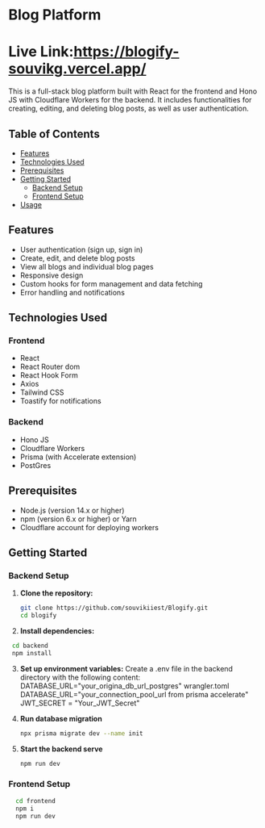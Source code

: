 # Blog Platform

# Live Link:https://blogify-souvikg.vercel.app/

This is a full-stack blog platform built with React for the frontend and Hono JS with Cloudflare Workers for the backend. It includes functionalities for creating, editing, and deleting blog posts, as well as user authentication.

## Table of Contents

- [Features](#features)
- [Technologies Used](#technologies-used)
- [Prerequisites](#prerequisites)
- [Getting Started](#getting-started)
  - [Backend Setup](#backend-setup)
  - [Frontend Setup](#frontend-setup)
- [Usage](#usage)

## Features

- User authentication (sign up, sign in)
- Create, edit, and delete blog posts
- View all blogs and individual blog pages
- Responsive design
- Custom hooks for form management and data fetching
- Error handling and notifications

## Technologies Used

### Frontend

- React
- React Router dom
- React Hook Form
- Axios
- Tailwind CSS
- Toastify for notifications

### Backend

- Hono JS
- Cloudflare Workers
- Prisma (with Accelerate extension)
- PostGres

## Prerequisites

- Node.js (version 14.x or higher)
- npm (version 6.x or higher) or Yarn
- Cloudflare account for deploying workers

## Getting Started

### Backend Setup

1. **Clone the repository:**

   ```bash
   git clone https://github.com/souvikiiest/Blogify.git
   cd blogify

   ```

2. **Install dependencies:**

```bash
 cd backend
 npm install
```

3. **Set up environment variables:**
   Create a .env file in the backend directory with the following content:
   DATABASE_URL="your_origina_db_url_postgres"
   wrangler.toml DATABASE_URL="your_connection_pool_url from prisma accelerate"
   JWT_SECRET = "Your_JWT_Secret"

4. **Run database migration**

   ```bash
   npx prisma migrate dev --name init
   ```

5. **Start the backend serve**
   ```bash
   npm run dev
   ```

### Frontend Setup

```bash
  cd frontend
  npm i
  npm run dev
```

